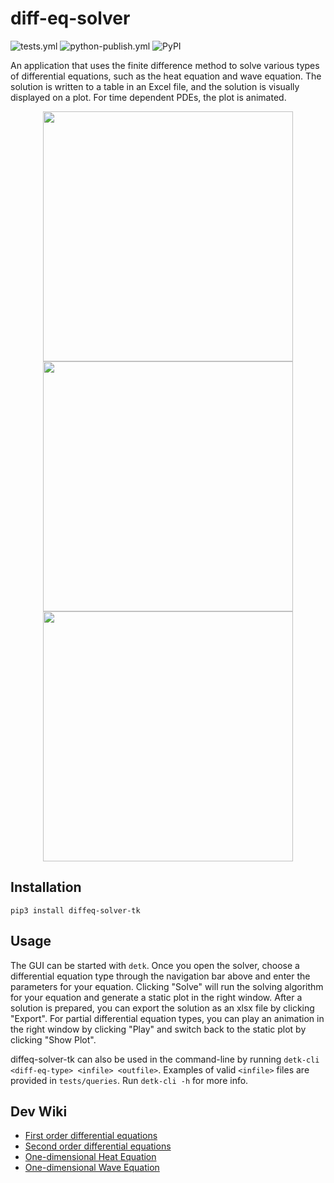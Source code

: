 # diff-eq-solver

![tests.yml](https://github.com/joeyshi12/diff-eq-solver/actions/workflows/tests.yml/badge.svg)
![python-publish.yml](https://github.com/joeyshi12/json-data-type-transcompiler/actions/workflows/python-publish.yml/badge.svg)
![PyPI](https://img.shields.io/pypi/v/diffeq-solver-tk)

An application that uses the finite difference method to solve various types of differential equations, such as the
heat equation and wave equation. The solution is written to a table in an Excel file, and the solution is visually
displayed on a plot. For time dependent PDEs, the plot is animated.

<p align="center">
  <img src="https://raw.githubusercontent.com/joeyshi12/diff-eq-solver/master/snapshots/heat_eq_demo.png" style="width: 400px;">
  <img src="https://raw.githubusercontent.com/joeyshi12/diff-eq-solver/master/snapshots/wave_eq_demo.png" style="width: 400px;">
  <img src="https://raw.githubusercontent.com/joeyshi12/diff-eq-solver/master/snapshots/wave_eq_demo.gif" style="width: 400px;">
</p>

## Installation
```
pip3 install diffeq-solver-tk
```

## Usage
The GUI can be started with `detk`. Once you open the solver, choose a differential equation type through the
navigation bar above and enter the parameters for your equation. Clicking "Solve" will run the solving algorithm
for your equation and generate a static plot in the right window. After a solution is prepared, you can export the
solution as an xlsx file by clicking "Export". For partial differential equation types, you can play an animation
in the right window by clicking "Play" and switch back to the static plot by clicking "Show Plot".

diffeq-solver-tk can also be used in the command-line by running `detk-cli <diff-eq-type> <infile> <outfile>`.
Examples of valid `<infile>` files are provided in `tests/queries`. Run `detk-cli -h` for more info.

## Dev Wiki
- [First order differential equations](https://github.com/joeyshi12/diff-eq-solver/wiki/First-Order-Differential-Equation-Solving-Algorithm)
- [Second order differential equations](https://github.com/joeyshi12/diff-eq-solver/wiki/Second-Order-Differential-Equation-Solving-Algorithm)
- [One-dimensional Heat Equation](https://github.com/joeyshi12/diff-eq-solver/wiki/One-dimensional-Heat-Equation-Solving-Algorithm)
- [One-dimensional Wave Equation](https://github.com/joeyshi12/diff-eq-solver/wiki/One-dimensional-Wave-Equation-Solving-Algorithm)
